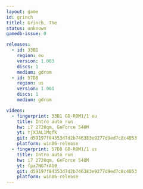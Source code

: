 ```yaml
---
layout: game
id: grinch
titlel: Grinch, The
status: unknown
gamedb-issue: 0

releases:
  - id: 33B1
    region: eu
    version: 1.003
    discs: 1
    medium: gdrom
  - id: 57D8
    region: us
    version: 1.001
    discs: 1
    medium: gdrom

videos:
  - fingerprint: 33B1 GD-ROM1/1 eu
    title: Intro auto run
    hw: i7 2720qm, GeForce 540M
    yt: YjXJAL1Mqfk
    git: d59197f84353d7d2b746383e9277d9ed7c8c4053
    platform: win86-release
  - fingerprint: 57D8 GD-ROM1/1 us
    title: Intro auto run
    hw: i7 2720qm, GeForce 540M
    yt: fpx7NG7rAG0
    git: d59197f84353d7d2b746383e9277d9ed7c8c4053
    platform: win86-release
---
```

